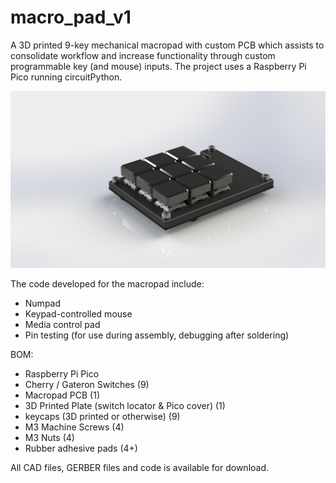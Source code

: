 # macro_pad_v1
A 3D printed 9-key mechanical macropad with custom PCB which assists to consolidate workflow and increase functionality through custom programmable key (and mouse) inputs. 
The project uses a Raspberry Pi Pico running circuitPython.

[![Watch the video](https://github.com/IshLeFish/macro_pad_v1/blob/main/CAD/Untitled.JPG)](https://www.youtube.com/watch?v=quoq31Pnqx4&ab_channel=IshanMelwani)

The code developed for the macropad include:
- Numpad
- Keypad-controlled mouse
- Media control pad
- Pin testing (for use during assembly, debugging after soldering)


BOM:
- Raspberry Pi Pico                                
- Cherry / Gateron Switches (9)
- Macropad PCB (1)
- 3D Printed Plate (switch locator & Pico cover) (1)
- keycaps (3D printed or otherwise) (9)
- M3 Machine Screws (4)
- M3 Nuts (4)
- Rubber adhesive pads (4+)


All CAD files, GERBER files and code is available for download. 
